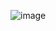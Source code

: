 ![image](https://user-images.githubusercontent.com/104501394/229741828-10837eb7-6dda-49c5-a702-8d50690067b8.png)
